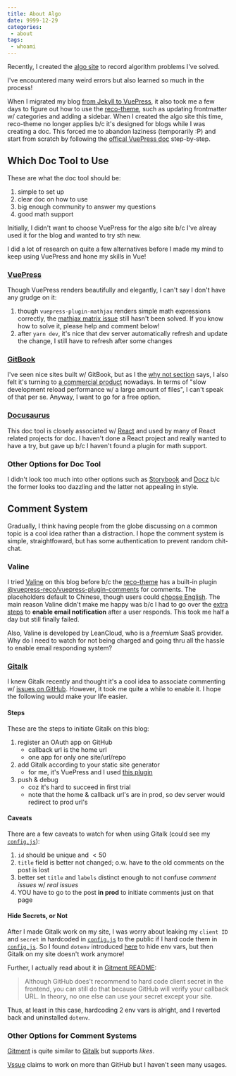 ```yaml
---
title: About Algo
date: 9999-12-29
categories:
 - about
tags:
 - whoami
---
```


Recently, I created the [algo site](https://alog.franklinqin0.me) to record algorithm problems I've solved.

<!-- more -->

I've encountered many weird errors but also learned so much in the process!

When I migrated my blog [from Jekyll to VuePress](about_this_blog.md#built-transformed), it also took me a few days to figure out how to use the [reco-theme][reco_theme], such as updating frontmatter w/ categories and adding a sidebar. When I created the algo site this time, reco-theme no longer applies b/c it's designed for blogs while I was creating a doc. This forced me to abandon laziness (temporarily :P) and start from scratch by following the [offical VuePress doc](https://vuepress.vuejs.org) step-by-step.

## Which Doc Tool to Use

These are what the doc tool should be:

1. simple to set up
2. clear doc on how to use
3. big enough community to answer my questions
4. good math support

Initially, I didn't want to choose VuePress for the algo site b/c I've alreay used it for the blog and wanted to try sth new.

I did a lot of research on quite a few alternatives before I made my mind to keep using VuePress and hone my skills in Vue!

### [VuePress](https://vuepress.vuejs.org/)

Though VuePress renders beautifully and elegantly, I can't say I don't have any grudge on it:

1. though `vuepress-plugin-mathjax` renders simple math expressions correctly, the [mathjax matrix issue](https://github.com/vuepress/vuepress-plugin-mathjax/issues/14) still hasn't been solved. If you know how to solve it, please help and comment below!
2. after `yarn dev`, it's nice that dev server automatically refresh and update the change, I still have to refresh after some changes

### [GitBook](https://www.gitbook.com)

I've seen nice sites built w/ GitBook, but as I the [why not section](https://vuepress.vuejs.org/guide/#gitbook) says, I also felt it's turning to [a commercial product](https://www.gitbook.com/pricing) nowadays. In terms of "slow development reload performance w/ a large amount of files", I can't speak of that per se. Anyway, I want to go for a free option.

### [Docusaurus](https://docusaurus.io)

This doc tool is closely associated w/ [React](https://reactjs.org) and used by many of React related projects for doc. I haven't done a React project and really wanted to have a try, but gave up b/c I haven't found a plugin for math support.

### Other Options for Doc Tool

I didn't look too much into other options such as [Storybook](https://storybook.js.org) and [Docz](https://www.docz.site/) b/c the former looks too dazzling and the latter not appealing in style.

## Comment System

Gradually, I think having people from the globe discussing on a common topic is a cool idea rather than a distraction. I hope the comment system is simple, straightfoward, but has some authentication to prevent random chit-chat.

### Valine

I tried [Valine](https://valine.js.org/en) on this blog before b/c the [reco-theme][reco_theme] has a built-in plugin [@vuepress-reco/vuepress-plugin-comments](https://vuepress-theme-reco.recoluan.com/en/views/plugins/comments.html) for comments. The placeholders default to Chinese, though users could [choose English](https://valine.js.org/en/i18n.html). The main reason Valine didn't make me happy was b/c I had to go over the [extra steps](https://github.com/DesertsP/Valine-Admin) to **enable email notification** after a user responds. This took me half a day but still finally failed.

Also, Valine is developed by LeanCloud, who is a *freemium* SaaS provider. Why do I need to watch for not being charged and going thru all the hassle to enable email responding system?

### [Gitalk](https://gitalk.github.io)

I knew Gitalk recently and thought it's a cool idea to associate commenting w/ [issues on GitHub](https://github.com/franklinqin0/blog/issues). However, it took me quite a while to enable it. I hope the following would make your life easier.

#### Steps

These are the steps to initiate Gitalk on this blog:

1. register an OAuth app on GitHub 
   - callback url is the home url
   - one app for only one site/url/repo
2. add Gitalk according to your static site generator
   - for me, it's VuePress and I used [this plugin](https://github.com/dongyuanxin/vuepress-plugin-comment)
3. push & debug
   - coz it's hard to succeed in first trial
   - note that the home & callback url's are in prod, so dev server would redirect to prod url's

#### Caveats

There are a few caveats to watch for when using Gitalk (could see my [`config.js`][config_js]):

1. `id` should be unique and $<50$
2. `title` field is better not changed; o.w. have to the old comments on the post is lost
3. better set `title` and `labels` distinct enough to not confuse *comment issues* w/ *real issues*
4. YOU have to go to the post **in prod** to initiate comments just on that page

#### Hide Secrets, or Not

After I made Gitalk work on my site, I was worry about leaking my `client ID` and `secret` in hardcoded in [`config.js`][config_js] to the public if I hard code them in [`config.js`][config_js]. So I found `dotenv` introduced [here](https://gist.github.com/derzorngottes/3b57edc1f996dddcab25) to hide env vars, but then Gitalk on my site doesn't work anymore!

Further, I actually read about it in [Gitment README](https://github.com/imsun/gitment#is-it-safe-to-make-my-client-secret-public):

> Although GitHub does't recommend to hard code client secret in the frontend, you can still do that because GitHub will verify your callback URL. In theory, no one else can use your secret except your site.

Thus, at least in this case, hardcoding 2 env vars is alright, and I reverted back and uninstalled `dotenv`.

### Other Options for Comment Systems

[Gitment](https://imsun.github.io/gitment) is quite similar to [Gitalk](https://gitalk.github.io) but supports *likes*.

[Vssue](https://vssue.js.org) claims to work on more than GitHub but I haven't seen many usages.

<!-- ref links -->
[config_js]: https://github.com/franklinqin0/blog/blob/master/docs/.vuepress/config.js
[reco_theme]: vuepress-theme-reco.recoluan.com/en
